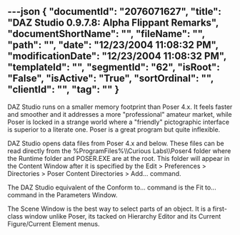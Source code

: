 ---json
{
  "documentId": "2076071627",
  "title": "DAZ Studio 0.9.7.8: Alpha Flippant Remarks",
  "documentShortName": "",
  "fileName": "",
  "path": "",
  "date": "12/23/2004 11:08:32 PM",
  "modificationDate": "12/23/2004 11:08:32 PM",
  "templateId": "",
  "segmentId": "62",
  "isRoot": "False",
  "isActive": "True",
  "sortOrdinal": "",
  "clientId": "",
  "tag": ""
}
---

DAZ Studio runs on a smaller memory footprint than Poser 4.x. It feels faster and smoother and it addresses a more &quot;professional&quot; amateur market, while Poser is locked in a strange world where a &quot;friendly&quot; pictographic interface is superior to a literate one. Poser is a great program but quite inflexible.

DAZ Studio opens data files from Poser 4.x and below. These files can be read directly from the %ProgramFiles%&bsol;&bsol;Curious Labs&bsol;&bsol;Poser4 folder where the Runtime folder and POSER.EXE are at the root. This folder will appear in the Content Window after it is specified by the Edit &gt; Preferences &gt; Directories &gt; Poser Content Directories &gt; Add... command.

The DAZ Studio equivalent of the Conform to... command is the Fit to... command in the Parameters Window.

The Scene Window is the best way to select parts of an object. It is a first-class window unlike Poser, its tacked on Hierarchy Editor and its Current Figure/Current Element menus.
